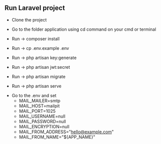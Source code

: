 ## Run Laravel project

-   Clone the project

*   Go to the folder application using cd command on your cmd or terminal

-   Run -> composer install

-   Run -> cp .env.example .env

-   Run -> php artisan key:generate

-   Run -> php artisan jwt:secret

-   Run -> php artisan migrate

-   Run -> php artisan serve

*   Go to the .env and set
    - MAIL_MAILER=smtp
    - MAIL_HOST=mailpit
    - MAIL_PORT=1025
    - MAIL_USERNAME=null
    - MAIL_PASSWORD=null
    - MAIL_ENCRYPTION=null
    - MAIL_FROM_ADDRESS="hello@example.com"
    - MAIL_FROM_NAME="${APP_NAME}"
